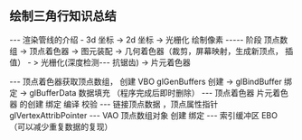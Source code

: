 ## 绘制三角行知识总结

--- 渲染管线的介绍 - 3d 坐标 -> 2d 坐标 -> 光栅化 绘制像素
----- 阶段 顶点数组 -> 顶点着色器 -> 图元装配 -> 几何着色器（裁剪，屏幕映射，生成新顶点， 插值） - > 光栅化(深度检测--- 抗锯齿) -> 片元着色器

--- 顶点着色器获取顶点数组， 创建 VBO glGenBuffers 创建 -> glBindBuffer 绑定 -> glBufferData 数据填充 （程序完成后即时删除）
--- 顶点着色器 片元着色器 的创建 绑定 编译 校验
--- 链接顶点数据 ，顶点属性指针 glVertexAttribPointer
--- VAO 顶点数组对象 创建 绑定
--- 索引缓冲区 EBO （可以减少重复数据的复现）
